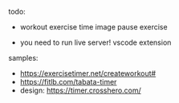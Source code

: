 todo:
- workout
    exercise
        time
        image
    pause
    exercise

- you need to run live server! vscode extension


samples:
- https://exercisetimer.net/createworkout#
- https://fitlb.com/tabata-timer
- design: https://timer.crosshero.com/
